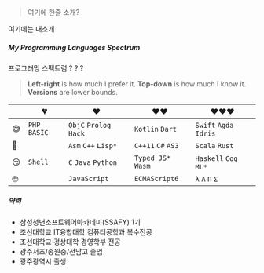 > 여기에 한줄 소개?

여기에는 내소개

##### My Programming Languages Spectrum

프로그래밍 스펙트럼  ? ? ?

> __Left-right__ is how much I prefer it.  __Top-down__ is how much I know it. __Versions__ are lower bounds.

|     | 💔️           | ❤️ ️                   | ❤️❤️ ️             | ❤️❤️❤️ ️               |
| --- | ------------- | ---------------------- | ------------------ | ---------------------- |
| 😅  | `PHP` `BASIC` | `ObjC` `Prolog` `Hack` | `Kotlin` `Dart`    | `Swift` `Agda` `Idris` |
| 🧐  |               | `Asm` `C++`  `Lisp*`   | `C++11` `C#` `AS3` | `Scala` `Rust`         |
| 😏  | `Shell`       | `C` `Java` `Python`    | `Typed JS*` `Wasm` | `Haskell` `Coq` `ML*`  |
| 🤓  |               | `JavaScript`           | `ECMAScript6`      | `λ` `Λ` `Π` `Σ`        |


##### 약력

- 삼성청년소프트웨어아카데미(SSAFY) 1기
- 조선대학교 IT융합대학 컴퓨터공학과 복수전공
- 조선대학교 경상대학 경영학부 전공
- 광주서초/송원중/전남고 졸업
- 광주광역시 출생